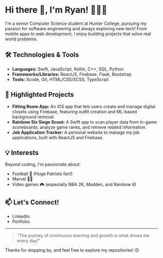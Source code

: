 # Hi there 👋, I'm Ryan! 👨🏻‍💻

I'm a senior Computer Science student at Hunter College, pursuing my passion for software engineering and always exploring new tech! From mobile apps to web development, I enjoy building projects that solve real world problems.

## 🛠️ Technologies & Tools
- **Languages:** Swift, JavaScript, Kotlin, C++, SQL, Python
- **Frameworks/Libraries:** ReactJS, Firebase, Flask, Bootstrap
- **Tools:** Xcode, Git, HTML/CSS/SCSS, TypeScript

## 🌟 Highlighted Projects
- **Fitting Room App:** An iOS app that lets users create and manage digital closets using Firebase, featuring outfit creation and ML-based background removal.
- **Rainbow Six Siege Scout:** A Swift app to scan player data from in-game scoreboards, analyze game ranks, and retrieve related information.
- **Job Application Tracker:** A personal website to manage my job applications, built with ReactJS and Firebase.

## 💡 Interests
Beyond coding, I'm passionate about:
- Football 🏈 (Huge Patriots fan!)
- Marvel 🦸‍♂️
- Video games 🎮 (especially NBA 2K, Madden, and Rainbow 6)

## 📫 Let's Connect!
- LinkedIn: [](https://www.linkedin.com/in/ryan-montoyo/)
- Portfolio: [](https://montoyo.dev/)

---

> "The journey of continuous learning and growth is what drives me every day!" 

Thanks for stopping by, and feel free to explore my repositories! 😊
